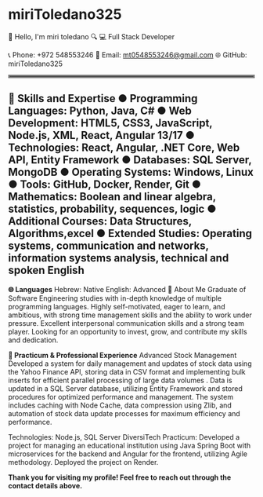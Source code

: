 # miriToledano325
👋 Hello, I'm miri toledano 🔍
💻 Full Stack Developer

📞 Phone: +972 548553246
📧 Email: mt0548553246@gmail.com
🌐 GitHub: miriToledano325
<hr style="border: 3px solid gray;"/>

**🔧 Skills and Expertise**
● Programming Languages: Python, Java, C#
● Web Development: HTML5, CSS3, JavaScript, Node.js, XML, React, Angular 13/17
● Technologies: React, Angular, .NET Core, Web API, Entity Framework
● Databases: SQL Server, MongoDB
● Operating Systems: Windows, Linux
● Tools: GitHub, Docker, Render, Git
● Mathematics: Boolean and linear algebra, statistics, probability, sequences, logic
● Additional Courses: Data Structures, Algorithms,excel
● Extended Studies: Operating systems, communication and networks, information systems analysis, technical and spoken English
---

**🌐 Languages**
Hebrew: Native
English: Advanced
🌟 About Me
Graduate of Software Engineering studies with in-depth knowledge of multiple programming languages.
Highly self-motivated, eager to learn, and ambitious, with strong time management skills and the ability to work under pressure.
Excellent interpersonal communication skills and a strong team player. Looking for an opportunity to invest,
grow, and contribute my skills and dedication.

**🚀 Practicum & Professional Experience**
Advanced Stock Management
Developed a system for daily management and updates of stock data using the Yahoo Finance API,
storing data in CSV format and implementing bulk inserts for efficient parallel processing of large data volumes
. Data is updated in a SQL Server database, utilizing Entity Framework and stored procedures for optimized performance and management.
The system includes caching with Node Cache, data compression using Zlib, and automation of stock data update processes for maximum efficiency and performance.

Technologies: Node.js, SQL Server
DiversiTech Practicum:
Developed a project for managing an educational institution using Java Spring Boot with microservices for the backend and Angular for the frontend, utilizing Agile methodology. Deployed the project on Render.

**Thank you for visiting my profile! Feel free to reach out through the contact details above.**
